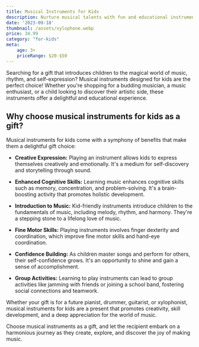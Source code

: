 ```yaml
---
title: Musical Instruments for Kids
description: Nurture musical talents with fun and educational instruments.
date: '2023-09-18'
thumbnail: /assets/xylophone.webp
price: 34.99
category: "for-kids"
meta:
    age: 3+
    priceRange: $20-$50
---
```

Searching for a gift that introduces children to the magical world of music, rhythm, and self-expression? Musical instruments designed for kids are the perfect choice! Whether you're shopping for a budding musician, a music enthusiast, or a child looking to discover their artistic side, these instruments offer a delightful and educational experience.

## Why choose musical instruments for kids as a gift?

Musical instruments for kids come with a symphony of benefits that make them a delightful gift choice:

- **Creative Expression:** Playing an instrument allows kids to express themselves creatively and emotionally. It's a medium for self-discovery and storytelling through sound.

- **Enhanced Cognitive Skills:** Learning music enhances cognitive skills such as memory, concentration, and problem-solving. It's a brain-boosting activity that promotes holistic development.

- **Introduction to Music:** Kid-friendly instruments introduce children to the fundamentals of music, including melody, rhythm, and harmony. They're a stepping stone to a lifelong love of music.

- **Fine Motor Skills:** Playing instruments involves finger dexterity and coordination, which improve fine motor skills and hand-eye coordination.

- **Confidence Building:** As children master songs and perform for others, their self-confidence grows. It's an opportunity to shine and gain a sense of accomplishment.

- **Group Activities:** Learning to play instruments can lead to group activities like jamming with friends or joining a school band, fostering social connections and teamwork.

Whether your gift is for a future pianist, drummer, guitarist, or xylophonist, musical instruments for kids are a present that promotes creativity, skill development, and a deep appreciation for the world of music.

Choose musical instruments as a gift, and let the recipient embark on a harmonious journey as they create, explore, and discover the joy of making music.
